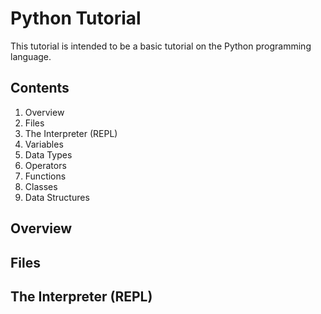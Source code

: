 <!-- The standard Python Tutorial -->

# Python Tutorial

This tutorial is intended to be a basic tutorial on the Python programming language.  

## Contents

1. Overview
2. Files
3. The Interpreter (REPL)
4. Variables
5. Data Types
6. Operators
7. Functions
8. Classes
9. Data Structures

## Overview


## Files



## The Interpreter (REPL)


